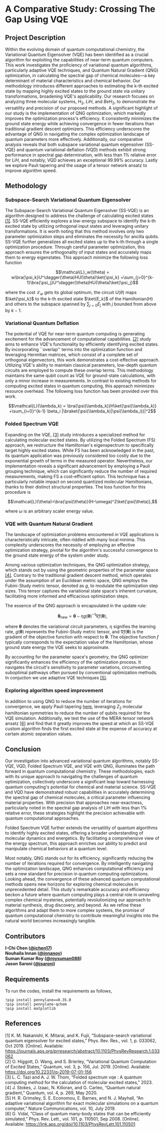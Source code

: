 # A Comparative Study: Crossing The Gap Using VQE
## Project Description
Within the evolving domain of quantum computational chemistry, the Variational Quantum Eigensolver (VQE) has been identified as a crucial algorithm for exploiting the capabilities of near-term quantum computers. This work investigates the proficiency of variational quantum algorithms, particularly adaptive VQE techniques, and Quantum Natural Gradient (QNG) optimization, in calculating the spectral gap of chemical molecules—a key determinant of material characteristics and chemical behavior. Our methodology introduces different approaches to estimating the k-th excited state by mapping highly excited states to the ground state via unitary transformations, broadening VQE's applicability.
Our research focuses on analyzing three molecular systems, $H_2$, $LiH$, and $BeH_2$, to demonstrate the versatility and precision of our proposed methods. A significant highlight of our study is the implementation of QNG optimization, which markedly improves the optimization process's efficiency. It consistently minimizes the ground state energy while achieving convergence in fewer iterations than traditional gradient descent optimizers. This efficiency underscores the advantage of QNG in navigating the complex optimization landscape of quantum parameters more effectively.
Additionally, our comparative analysis reveals that both subspace variational quantum eigensolver (SS-VQE) and quantum variational deflation (VQD) methods exhibit strong performance in spectral gap determination, with less than 1\% relative error for $LiH$, and notably, VQD achieves an exceptional 99.99\% accuracy. Lastly we explore Pauli tapering and the usage of a tensor network ansatz to improve algorithm speed.


## Methodology
### Subspace-Search Variational Quantum Eigensolver
The Subspace-Search Variational Quantum Eigensolver (SS-VQE) is an algorithm designed to address the challenge of calculating excited states [[1]](https://journals.aps.org/prresearch/abstract/10.1103/PhysRevResearch.1.033062). SS-VQE efficiently explores a low-energy subspace to identify the k-th excited state by utilizing orthogonal input states and leveraging unitary transformations. It is worth noting that this method involves only two parameter optimization steps and eliminates the necessity for ancilla qubits. SS-VQE further generalizes all excited states up to the k-th through a single optimization procedure. Through careful parameter optimization, this approach ensures the orthogonality of input states and accurately maps them to energy eigenstates.
This approach minimize the following loss function

```math
\mathcal{L}_w(\theta) = w\bra{\psi_k}U^\dagger(\theta)HU(\theta)\ket{\psi_k} +\sum_{j=0}^{k-1}\bra{\psi_j}U^\dagger(\theta)HU(\theta)\ket{\psi_j}
```

where the cost $\mathcal{L}_w$ gets its global optimum, the circuit $U(\theta)$ maps $\ket{\psi_k}$ to the k-th excited state $\ket{E_k}$ of the Hamiltonian(H) and others to the
subspace spanned by $`\sum_{j=0} E_j`$ with $j$ bounded from above by $k-1$.

### Variational Quantum Deflation

The potential of VQE for near-term quantum computing is generating excitement for the advancement of computational capabilities. [[2]](https://quantum-journal.org/papers/q-2019-07-01-156/) study aims to enhance VQE's functionality by efficiently identifying excited states. By incorporating ``overlap'' terms into the optimization function and leveraging Hermitian matrices, which consist of a complete set of orthogonal eigenvectors, this work demonstrates a cost-effective approach. Utilizing VQE's ability to maintain classical parameters, low-depth quantum circuits are employed to compute these overlap terms. This methodology maintains the same qubit count as VQE for ground-state calculations, with only a minor increase in measurements. In contrast to existing methods for computing excited states in quantum computing, this approach minimizes resource overhead. The following loss function has been provided over this work. 
```math
\mathcal{L}(\lambda_k) =  \bra{\psi(\lambda_k)}H\ket{\psi(\lambda_k)} +\sum_{i=0}^{k-1} \beta_i |\braket{\psi(\lambda_k)|\psi(\lambda_i)}|^2
```

### Folded Spectrum VQE

Expanding on the VQE, [[3]](https://arxiv.org/abs/2305.04783v1) study introduces a specialized method for calculating molecular excited states. By utilizing the Folded Spectrum (FS) approach, we restructure the Hamiltonian's eigenspectrum to specifically target highly excited states. While FS has been acknowledged in the past, its quantum application was previously considered too costly due to the exponential growth of terms in the measured operator. Nevertheless, our implementation reveals a significant advancement by employing a Pauli grouping technique, which can significantly reduce the number of required measurements, making FS a cost-efficient option. This technique has a particularly notable impact on second quantized molecular Hamiltonians, thanks to their distinct structural properties. The loss function for this procedure is 
```math
\mathcal{L}(\theta)=\bra{\psi(\theta)}(H-\omega)^2\ket{\psi(\theta)},
```
where $\omega$ is an arbitrary scaler energy value. 
### VQE with Quantum Natural Gradient

The landscape of optimization problems encountered in VQE applications is characteristically intricate, often riddled with many local minima. This complexity underscores the necessity of employing an effective optimization strategy, pivotal for the algorithm's successful convergence to the ground state energy of the system under study.

Among various optimization techniques, the QNG optimization strategy, which stands out by using the geometric properties of the parameter space [[4]](https://quantum-journal.org/papers/q-2020-05-25-269/). Contrary to the traditional gradient descent method, which operates under the assumption of an Euclidean metric space, QNG employs the Fubini-Study metric tensor, denoted as $g$, to modulate the optimization step sizes. This tensor captures the variational state space's inherent curvature, facilitating more informed and efficacious optimization steps.

The essence of the QNG approach is encapsulated in the update rule:

```math
\boldsymbol{\theta}_{\text{new}} = \boldsymbol{\theta} - \eta g(\boldsymbol{\theta})^{-1} \nabla f(\boldsymbol{\theta}),
```

where $\boldsymbol{\theta}$ denotes the variational circuit parameters, $\eta$ signifies the learning rate, $g(\boldsymbol{\theta})$ represents the Fubini-Study metric tensor, and $\nabla f(\boldsymbol{\theta})$ is the gradient of the objective function with respect to $\boldsymbol{\theta}$. The objective function $f$ typically corresponds to the expectation value of the Hamiltonian, whose ground state energy the VQE seeks to approximate.

By accounting for the parameter space's geometry, the QNG optimizer significantly enhances the efficiency of the optimization process. It navigates the circuit's sensitivity to parameter variations, circumventing suboptimal pathways often pursued by conventional optimization methods. In conjuction we use adaptive VQE techniques [[5]](https://www.nature.com/articles/s41467-019-10988-2).



### Exploring algorithm speed improvement
In addition to using QNG to reduce the number of iterations for convergence, we apply Pauli tapering [here](https://github.com/jsaroni/Crossing_The_Gap_Using_VQE_A_comparative_study/blob/main/Codes/Tapered_Hamiltonian_SS_VQE_with_tensor_network_ansatz.ipynb), leveraging $Z_2$ molecular hamiltonian symmetries to reduce the number of qubits required for the VQE simulation. Additionally, we test the use of the MERA tensor network ansatz [[6]](https://journals.aps.org/prl/abstract/10.1103/PhysRevLett.101.110501) and find that it greatly improves the speed at which an SS-VQE custom algorithm finds the first excited state at the expense of accuracy at certain atomic separation values.

## Conclusion

Our investigation into advanced variational quantum algorithms, notably SS-VQE, VQD, Folded Spectrum VQE, and VQE with QNG, illuminates the path forward in quantum computational chemistry. These methodologies, each with its unique approach to navigating the challenges of quantum optimization, collectively underscore a significant leap toward harnessing quantum computing's potential for chemical and material science.
SS-VQE and VQD have demonstrated robust capabilities in accurately determining the spectral gap of chemical molecules, a critical parameter influencing material properties. With precision that approaches near-exactness, particularly noted in the spectral gap analysis of LiH with less than 1\% relative error, these strategies highlight the precision achievable with quantum computational approaches.

Folded Spectrum VQE further extends the versatility of quantum algorithms to identify highly excited states, offering a broader understanding of molecular dynamics and energetics. By facilitating a comprehensive view of the energy spectrum, this approach enriches our ability to predict and manipulate chemical behaviors at a quantum level.

Most notably, QNG stands out for its efficiency, significantly reducing the number of iterations required for convergence. By intelligently navigating the optimization landscape, QNG enhances computational efficiency and sets a new standard for precision in quantum computing optimizations.
Looking ahead, the convergence of these advanced quantum computational methods opens new horizons for exploring chemical molecules in unprecedented detail. This study's remarkable accuracy and efficiency beckon a future where quantum computing plays a central role in unraveling complex chemical mysteries, potentially revolutionizing our approach to material synthesis, drug discovery, and beyond. As we refine these algorithms and adapt them to more complex systems, the promise of quantum computational chemistry to contribute meaningful insights into the natural world becomes increasingly tangible.




## Contributors
**I-Chi Chen ([@ichen17](https://github.com/ichen17))**<br>
**Nouhaila Innan ([@innanov](https://github.com/innanov))**<br>
**Suman Kumar Roy ([@roysuman088](https://github.com/roysuman088))**<br>
**Jason Saroni ([@jsaroni](https://github.com/jsaroni))**

## Requirements
To run the codes, install the requirements as follows, <br>

`!pip install pennylane==0.35.0`<br>
`!pip install pennylane-qchem`<br>
`!pip install matplotlib`

## References
[1] K. M. Nakanishi, K. Mitarai, and K. Fujii, “Subspace-search variational quantum eigensolver for excited states,” Phys. Rev.
Res., vol. 1, p. 033062, Oct 2019. [Online]. Available: https://journals.aps.org/prresearch/abstract/10.1103/PhysRevResearch.1.033062 <br>
[2] O. Higgott, D. Wang, and S. Brierley, “Variational Quantum Computation 
of Excited States,” Quantum, vol. 3, p. 156, Jul. 2019. [Online]. Available: https://doi.org/10.22331/q-2019-07-01-156 <br>
[3] L. C. Tazi and A. J. W. Thom, “Folded spectrum vqe : A quantum computing method for the calculation of molecular excited states,” 2023.  <br>
[4] J. Stokes, J. Izaac, N. Killoran, and G. Carleo, “Quantum natural gradient,” Quantum, vol. 4, p. 269, May 2020.  <br>
[5] H. R. Grimsley, S. E. Economou, E. Barnes, and N. J. Mayhall, “An adaptive variational algorithm for exact molecular simulations on a
quantum computer,” Nature Communications, vol. 10, July 2019.  <br>
[6] G. Vidal, “Class of quantum many-body states that can be efficiently simulated,” Phys. Rev. Lett., vol. 101, p. 110501, Sep 2008. [Online].
Available: https://link.aps.org/doi/10.1103/PhysRevLett.101.110501
